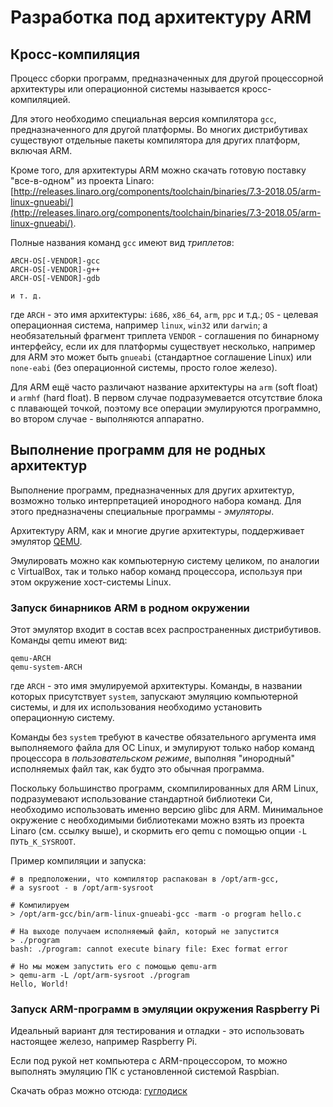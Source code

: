 # Разработка под архитектуру ARM

## Кросс-компиляция

Процесс сборки программ, предназначенных для другой процессорной архитектуры или операционной системы называется кросс-компиляцией.

Для этого необходимо специальная версия компилятора `gcc`,
предназначенного для другой платформы. Во многих дистрибутивах существуют отдельные пакеты компилятора для других платформ, включая ARM.

Кроме того, для архитектуры ARM можно скачать готовую
поставку "все-в-одном" из проекта Linaro: [http://releases.linaro.org/components/toolchain/binaries/7.3-2018.05/arm-linux-gnueabi/](http://releases.linaro.org/components/toolchain/binaries/7.3-2018.05/arm-linux-gnueabi/).

Полные названия команд `gcc` имеют вид *триплетов*:
```
ARCH-OS[-VENDOR]-gcc
ARCH-OS[-VENDOR]-g++
ARCH-OS[-VENDOR]-gdb

и т. д.
```
где `ARCH` - это имя архитектуры: `i686`, `x86_64`, `arm`, `ppc` и т.д.; `OS` - целевая операционная система, например `linux`, `win32` или `darwin`; а необязательный фрагмент триплета `VENDOR` - соглашения по бинарному интерфейсу, если их для платформы существует несколько, например для ARM это может быть `gnueabi` (стандартное соглашение Linux) или `none-eabi` (без операционной системы, просто голое железо).

Для ARM ещё часто различают название архитектуры на `arm`
(soft float) и `armhf` (hard float). В первом случае подразумевается отсутствие блока с плавающей точкой, поэтому
все операции эмулируются программно, во втором случае - выполняются аппаратно.


## Выполнение программ для не родных архитектур

Выполнение программ, предназначенных для других архитектур, возможно только интерпретацией инородного набора команд. Для этого предназначены специальные программы - *эмуляторы*.

Архитектуру ARM, как и многие другие архитектуры, поддерживает эмулятор [QEMU](https://www.qemu.org/).

Эмулировать можно как компьютерную систему целиком, по аналогии с VirtualBox, так и только набор команд процессора, используя при этом окружение хост-системы Linux.

### Запуск бинарников ARM в родном окружении

Этот эмулятор входит в состав всех распространенных дистрибутивов. Команды qemu имеют вид:
```
qemu-ARCH
qemu-system-ARCH
```

где `ARCH` - это имя эмулируемой архитектуры. Команды, в названии которых присутствует `system`, запускают эмуляцию компьютерной системы, и для их использования необходимо установить операционную систему.

Команды без `system` требуют в качестве обязательного аргумента имя выполняемого файла для ОС Linux, и эмулируют  только набор команд процессора в *пользовательском режиме*, выполняя "инородный" исполняемых файл так, как будто это обычная программа.

Поскольку большинство программ, скомпилированных для ARM Linux, подразумевают использование стандартной библиотеки Си, необходимо использовать именно версию glibc для ARM. Минимальное окружение с необходимыми библиотеками можно взять из проекта Linaro (см. ссылку выше), и скормить его qemu с помощью опции `-L ПУТЬ_К_SYSROOT`.

Пример компиляции и запуска:
```
# в предположении, что компилятор распакован в /opt/arm-gcc,
# а sysroot - в /opt/arm-sysroot

# Компилируем
> /opt/arm-gcc/bin/arm-linux-gnueabi-gcc -marm -o program hello.c

# На выходе получаем исполняемый файл, который не запустится
> ./program
bash: ./program: cannot execute binary file: Exec format error

# Но мы можем запустить его с помощью qemu-arm
> qemu-arm -L /opt/arm-sysroot ./program
Hello, World!

```

### Запуск ARM-программ в эмуляции окружения Raspberry Pi

Идеальный вариант для тестирования и отладки - это использовать настоящее железо, например Raspberry Pi.

Если под рукой нет компьютера с ARM-процессором, то можно
выполнять эмуляцию ПК с установленной системой Raspbian.

Скачать образ можно отсюда: [гуглодиск](https://drive.google.com/open?id=11lc_f-_crhP-CJi_FEYb4DE0u9TMViT4)

